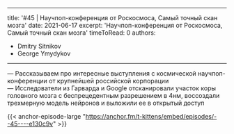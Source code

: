 
---
title: '#45 | Научпоп-конференция от Роскосмоса, Самый точный скан мозга'
date: 2021-06-17
excerpt: 'Научпоп-конференция от Роскосмоса, Самый точный скан мозга'
timeToRead: 0
authors:
  - Dmitry Sitnikov
  - George Ymydykov
---

— Рассказываем про интересные выступления с космической научпоп-конференции от крупнейшей российской корпорации<br/>
— Исследователи из Гарварда и Google отсканировали участок коры головного мозга с беспрецедентным разрешением в 4нм, воссоздали трехмерную модель нейронов и выложили ее в открытый доступ

{{< anchor-episode-large "https://anchor.fm/t-kittens/embed/episodes/--45----e130c9v" >}}
